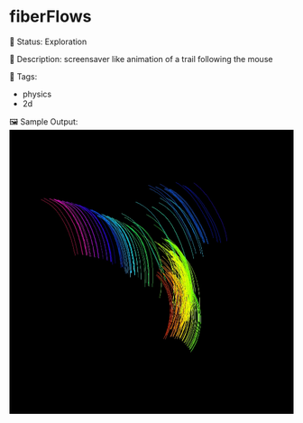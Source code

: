 # fiberFlows

🧪 Status: Exploration

📎 Description:  screensaver like animation of a trail following the mouse

🎨 Tags: 
- physics
- 2d

🖼️ Sample Output:  
<img src="0987.webp" alt="fiberFlows sample output" width="800" />
